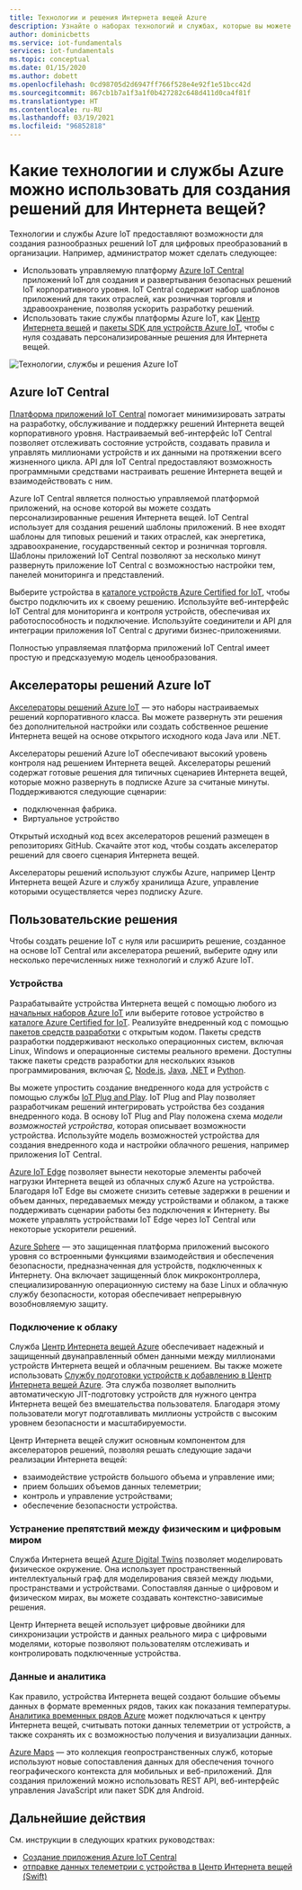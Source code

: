 ```yaml
---
title: Технологии и решения Интернета вещей Azure
description: Узнайте о наборах технологий и службах, которые вы можете использовать для создания решения Azure IoT.
author: dominicbetts
ms.service: iot-fundamentals
services: iot-fundamentals
ms.topic: conceptual
ms.date: 01/15/2020
ms.author: dobett
ms.openlocfilehash: 0cd98705d2d6947ff766f528e4e92f1e51bcc42d
ms.sourcegitcommit: 867cb1b7a1f3a1f0b427282c648d411d0ca4f81f
ms.translationtype: HT
ms.contentlocale: ru-RU
ms.lasthandoff: 03/19/2021
ms.locfileid: "96852818"
---
```

# <a name="what-azure-technologies-and-services-can-you-use-to-create-iot-solutions"></a>Какие технологии и службы Azure можно использовать для создания решений для Интернета вещей?

Технологии и службы Azure IoT предоставляют возможности для создания разнообразных решений IoT для цифровых преобразований в организации. Например, администратор может сделать следующее:

* Использовать управляемую платформу [Azure IoT Central](https://apps.azureiotcentral.com) приложений IoT для создания и развертывания безопасных решений IoT корпоративного уровня. IoT Central содержит набор шаблонов приложений для таких отраслей, как розничная торговля и здравоохранение, позволяя ускорить разработку решений.
* Использовать такие службы платформы Azure IoT, как [Центр Интернета вещей](../iot-hub/about-iot-hub.md) и [пакеты SDK для устройств Azure IoT](../iot-hub/iot-hub-devguide-sdks.md), чтобы с нуля создавать персонализированные решения для Интернета вещей.

![Технологии, службы и решения Azure IoT](./media/iot-services-and-technologies/iot-technologies-services.png)

## <a name="azure-iot-central"></a>Azure IoT Central

[Платформа приложений IoT Central](https://apps.azureiotcentral.com) помогает минимизировать затраты на разработку, обслуживание и поддержку решений Интернета вещей корпоративного уровня. Настраиваемый веб-интерфейс IoT Central позволяет отслеживать состояние устройств, создавать правила и управлять миллионами устройств и их данными на протяжении всего жизненного цикла. API для IoT Central предоставляют возможность программными средствами настраивать решение Интернета вещей и взаимодействовать с ним.

Azure IoT Central является полностью управляемой платформой приложений, на основе которой вы можете создать персонализированные решения Интернета вещей. IoT Central использует для создания решений шаблоны приложений. В нее входят шаблоны для типовых решений и таких отраслей, как энергетика, здравоохранение, государственный сектор и розничная торговля. Шаблоны приложений IoT Central позволяют за несколько минут развернуть приложение IoT Central с возможностью настройки тем, панелей мониторинга и представлений.

Выберите устройства в [каталоге устройств Azure Certified for IoT](https://catalog.azureiotsolutions.com), чтобы быстро подключить их к своему решению. Используйте веб-интерфейс IoT Central для мониторинга и контроля устройств, обеспечивая их работоспособность и подключение. Используйте соединители и API для интеграции приложения IoT Central с другими бизнес-приложениями.

Полностью управляемая платформа приложений IoT Central имеет простую и предсказуемую модель ценообразования.

## <a name="azure-iot-solution-accelerators"></a>Акселераторы решений Azure IoT

[Акселераторы решений Azure IoT](https://www.azureiotsolutions.com) — это наборы настраиваемых решений корпоративного класса. Вы можете развернуть эти решения без дополнительной настройки или создать собственное решение Интернета вещей на основе открытого исходного кода Java или .NET.

Акселераторы решений Azure IoT обеспечивают высокий уровень контроля над решением Интернета вещей. Акселераторы решений содержат готовые решения для типичных сценариев Интернета вещей, которые можно развернуть в подписке Azure за считаные минуты. Поддерживаются следующие сценарии:

* подключенная фабрика.
* Виртуальное устройство

Открытый исходный код всех акселераторов решений размещен в репозиториях GitHub. Скачайте этот код, чтобы создать акселератор решений для своего сценария Интернета вещей.

Акселераторы решений используют службы Azure, например Центр Интернета вещей Azure и службу хранилища Azure, управление которыми осуществляется через подписку Azure.

## <a name="custom-solutions"></a>Пользовательские решения

Чтобы создать решение IoT с нуля или расширить решение, созданное на основе IoT Central или акселератора решений, выберите одну или несколько перечисленных ниже технологий и служб Azure IoT.

### <a name="devices"></a>Устройства

Разрабатывайте устройства Интернета вещей с помощью любого из [начальных наборов Azure IoT](https://catalog.azureiotsolutions.com/kits) или выберите готовое устройство в [каталоге Azure Certified for IoT](https://catalog.azureiotsolutions.com). Реализуйте внедренный код с помощью [пакетов средств разработки](../iot-hub/iot-hub-devguide-sdks.md) с открытым кодом. Пакеты средств разработки поддерживают несколько операционных систем, включая Linux, Windows и операционные системы реального времени. Доступны также пакеты средств разработки для нескольких языков программирования, включая [C](https://github.com/Azure/azure-iot-sdk-c), [Node.js](https://github.com/Azure/azure-iot-sdk-node), [Java](https://github.com/Azure/azure-iot-sdk-java), [.NET](https://github.com/Azure/azure-iot-sdk-csharp) и [Python](https://github.com/Azure/azure-iot-sdk-python).

Вы можете упростить создание внедренного кода для устройств с помощью службы [IoT Plug and Play](../iot-pnp/overview-iot-plug-and-play.md). IoT Plug and Play позволяет разработчикам решений интегрировать устройства без создания внедренного кода. В основу IoT Plug and Play положена схема _модели возможностей устройства_, которая описывает возможности устройства. Используйте модель возможностей устройства для создания внедренного кода и настройки облачного решения, например приложения IoT Central.

[Azure IoT Edge](../iot-edge/about-iot-edge.md) позволяет вынести некоторые элементы рабочей нагрузки Интернета вещей из облачных служб Azure на устройства. Благодаря IoT Edge вы сможете снизить сетевые задержки в решении и объем данных, передаваемых между устройствами и облаком, а также поддерживать сценарии работы без подключения к Интернету. Вы можете управлять устройствами IoT Edge через IoT Central или некоторые ускорители решений.

[Azure Sphere](/azure-sphere/product-overview/what-is-azure-sphere) — это защищенная платформа приложений высокого уровня со встроенными функциями взаимодействия и обеспечения безопасности, предназначенная для устройств, подключенных к Интернету. Она включает защищенный блок микроконтроллера, специализированную операционную систему на базе Linux и облачную службу безопасности, которая обеспечивает непрерывную возобновляемую защиту.

### <a name="cloud-connectivity"></a>Подключение к облаку

Служба [Центр Интернета вещей Azure](../iot-hub/about-iot-hub.md) обеспечивает надежный и защищенный двунаправленный обмен данными между миллионами устройств Интернета вещей и облачным решением. Вы также можете использовать [Службу подготовки устройств к добавлению в Центр Интернета вещей Azure](../iot-dps/about-iot-dps.md). Эта служба позволяет выполнить автоматическую JIT-подготовку устройств для нужного центра Интернета вещей без вмешательства пользователя. Благодаря этому пользователи могут подготавливать миллионы устройств с высоким уровнем безопасности и масштабируемости.

Центр Интернета вещей служит основным компонентом для акселераторов решений, позволяя решать следующие задачи реализации Интернета вещей:

* взаимодействие устройств большого объема и управление ими;
* прием больших объемов данных телеметрии;
* контроль и управление устройствами;
* обеспечение безопасности устройства.

### <a name="bridging-the-gap-between-the-physical-and-digital-worlds"></a>Устранение препятствий между физическим и цифровым миром

Служба Интернета вещей [Azure Digital Twins](../digital-twins/overview.md) позволяет моделировать физическое окружение. Она использует пространственный интеллектуальный граф для моделирования связей между людьми, пространствами и устройствами. Сопоставляя данные о цифровом и физическом мирах, вы можете создавать контекстно-зависимые решения.

Центр Интернета вещей использует цифровые двойники для синхронизации устройств и данных реального мира с цифровыми моделями, которые позволяют пользователям отслеживать и контролировать подключенные устройства.

### <a name="data-and-analytics"></a>Данные и аналитика

Как правило, устройства Интернета вещей создают большие объемы данных в формате временных рядов, таких как показания температуры. [Аналитика временных рядов Azure](../time-series-insights/time-series-insights-overview.md) может подключаться к центру Интернета вещей, считывать потоки данных телеметрии от устройств, а также сохранять их с возможностью получения и визуализации данных.

[Azure Maps](../azure-maps/index.yml) — это коллекция геопространственных служб, которые используют новые сопоставления данных для обеспечения точного географического контекста для мобильных и веб-приложений. Для создания приложений можно использовать REST API, веб-интерфейс управления JavaScript или пакет SDK для Android.

## <a name="next-steps"></a>Дальнейшие действия

См. инструкции в следующих кратких руководствах:

- [Создание приложения Azure IoT Central](../iot-central/core/quick-deploy-iot-central.md)
- [отправке данных телеметрии с устройства в Центр Интернета вещей (Swift)](../iot-hub/quickstart-send-telemetry-cli.md)
